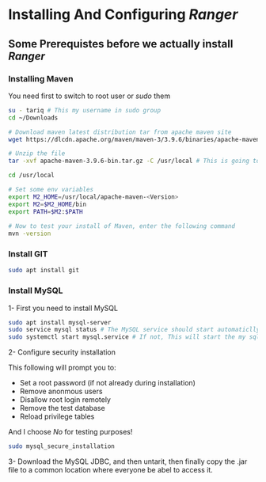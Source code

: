 # Installing And Configuring *Ranger*  

## Some Prerequistes before we actually install *Ranger*  

### Installing Maven

You need first to switch to root user or *sudo* them  

``` bash
su - tariq # This my username in sudo group
cd ~/Downloads

# Download maven latest distribution tar from apache maven site
wget https://dlcdn.apache.org/maven/maven-3/3.9.6/binaries/apache-maven-3.9.6-bin.tar.gz

# Unzip the file
tar -xvf apache-maven-3.9.6-bin.tar.gz -C /usr/local # This is going to *tar* the file into /usr/local

cd /usr/local

# Set some env variables
export M2_HOME=/usr/local/apache-­maven-­<Version>
export M2=$M2_HOME/bin
export PATH=$M2:$PATH
  
# Now to test your install of Maven, enter the following command
mvn -version
```

### Install GIT  
``` bash  
sudo apt install git
```

### Install MySQL  

1-  First you need to install MySQL
``` bash
sudo apt install mysql-server  
sudo service mysql status # The MySQL service should start automaticlly verify by this command
sudo systemctl start mysql.service # If not, This will start the my sql service   
```  
2-  Configure security installation

This following will prompt you to:
  - Set a root password (if not already during installation)
  - Remove anonmous users  
  - Disallow root login remotely  
  - Remove the test database
  - Reload privilege tables      

And I choose *No* for testing purposes!
``` bash
sudo mysql_secure_installation
```  

3-  Download the MySQL JDBC, and then untarit, then finally copy the .jar file to a common location where everyone be abel to access it.
``` bash  

```
